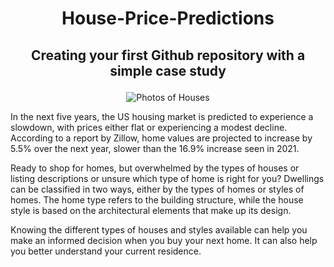 # <h1 align="center">House-Price-Predictions</h1>
## <p align="center">Creating your first Github repository with a simple case study</p> 

<p align="center">
  <img src="https://encrypted-tbn0.gstatic.com/images?q=tbn:ANd9GcSAQJrt_t97rdkHyl9wUuiSDRfTMwGyBNoLHg&usqp=CAU" alt="Photos of Houses">
</p>

In the next five years, the US housing market is predicted to experience a slowdown, with prices either flat or experiencing a modest decline. According to a report by Zillow, home values are projected to increase by 5.5% over the next year, slower than the 16.9% increase seen in 2021.

Ready to shop for homes, but overwhelmed by the types of houses or listing descriptions or unsure which type of home is right for you? Dwellings can be classified in two ways, either by the types of homes or styles of homes. The home type refers to the building structure, while the house style is based on the architectural elements that make up its design.

Knowing the different types of houses and styles available can help you make an informed decision when you buy your next home. It can also help you better understand your current residence.
